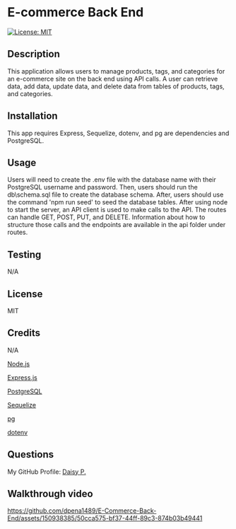 # E-commerce Back End

[![License: MIT](https://img.shields.io/badge/License-MIT-yellow.svg)](https://opensource.org/licenses/MIT)

## Description

This application allows users to manage products, tags, 
and categories for an e-commerce site on the back end using API calls.
 A user can retrieve data, add data, update data, and delete 
data from tables of products, tags, and categories. 

## Installation

This app requires  Express, Sequelize, dotenv, and pg are dependencies and PostgreSQL.


## Usage

Users will need to create the .env file with the database name with their PostgreSQL username and password. Then, users should run the db\schema.sql file to create the database schema. After, users should use the command 'npm run seed' to seed the database tables. After using node to start the server, an API client is used to make calls to the API. The routes can handle GET, POST, PUT, and DELETE. Information about how to structure those calls and the endpoints are available in the api folder under routes. 


## Testing

N/A

## License 

MIT

## Credits

N/A

[Node.js](https://nodejs.org/en)

[Express.js](https://expressjs.com/)

[PostgreSQL](https://www.postgresql.org/)

[Sequelize](https://sequelize.org/)

[pg](https://www.npmjs.com/package/pg)

[dotenv](https://www.npmjs.com/package/dotenv)


## Questions

My GitHub Profile: [Daisy P.](https://github.com/dpena1489)

## Walkthrough video

https://github.com/dpena1489/E-Commerce-Back-End/assets/150938385/50cca575-bf37-44ff-89c3-874b03b49441




